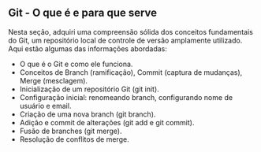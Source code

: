 ## Git - O que é e para que serve

Nesta seção, adquiri uma compreensão sólida dos conceitos fundamentais do Git, um repositório local de controle de versão amplamente utilizado. Aqui estão algumas das informações abordadas:

- O que é o Git e como ele funciona.
- Conceitos de Branch (ramificação), Commit (captura de mudanças), Merge (mesclagem).
- Inicialização de um repositório Git (git init).
- Configuração inicial: renomeando branch, configurando nome de usuário e email.
- Criação de uma nova branch (git branch).
- Adição e commit de alterações (git add e git commit).
- Fusão de branches (git merge).
- Resolução de conflitos de merge.
